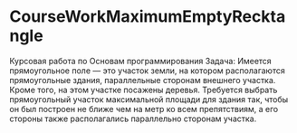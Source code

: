 # CourseWorkMaximumEmptyRecktangle
 Курсовая работа по Основам программирования
 Задача: 
 Имеется прямоугольное поле — это участок земли, на котором располагаются прямоугольные здания, параллельные сторонам внешнего участка. Кроме того, на этом участке посажены деревья. Требуется выбрать прямоугольный участок максимальной площади для здания так, чтобы он был построен не ближе чем на метр ко всем препятствиям, а его стороны также располагались параллельно сторонам участка.